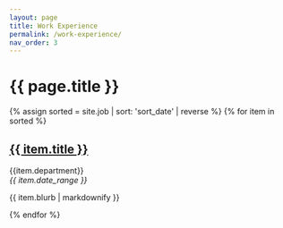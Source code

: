 ```yaml
---
layout: page
title: Work Experience
permalink: /work-experience/
nav_order: 3
---
```


# {{ page.title }}

{% assign sorted = site.job | sort: 'sort_date' | reverse %}
{% for item in sorted %}
  <div>
  <div>
    <h2><a href="{{ item.url | relative_url }}">{{ item.title }}</a></h2>
    <p style="margin-bottom: 0;">{{item.department}}</p>
    <p style="margin-top: 0;"><em>{{ item.date_range }}</em></p>
    <p>{{ item.blurb | markdownify }}</p>
  </div>
  </div>
{% endfor %}
